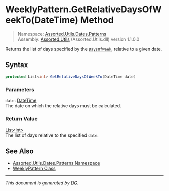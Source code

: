 ﻿# WeeklyPattern.GetRelativeDaysOfWeekTo(DateTime) Method

> Namespace: [Assorted.Utils.Dates.Patterns](index.md#assortedutilsdatespatterns-namespace)\
> Assembly: [Assorted.Utils](index.md) (Assorted.Utils.dll) version 1.1.0.0

Returns the list of days specified by the [`DaysOfWeek`](Assorted.Utils.Dates.Patterns.WeeklyPattern.DaysOfWeek.md), relative to a given date.

## Syntax

```csharp
protected List<int> GetRelativeDaysOfWeekTo(DateTime date)
```

### Parameters

`date`: [DateTime](https://docs.microsoft.com/en-us/dotnet/api/system.datetime)\
The date on which the relative days must be calculated.

### Return Value

[List\<int>](https://docs.microsoft.com/en-us/dotnet/api/system.collections.generic.list-1)\
The list of days relative to the specified `date`.

## See Also

- [Assorted.Utils.Dates.Patterns Namespace](index.md#assortedutilsdatespatterns-namespace)
- [WeeklyPattern Class](Assorted.Utils.Dates.Patterns.WeeklyPattern.md)

---

_This document is generated by [DG](https://github.com/Khojasteh/dg)._
